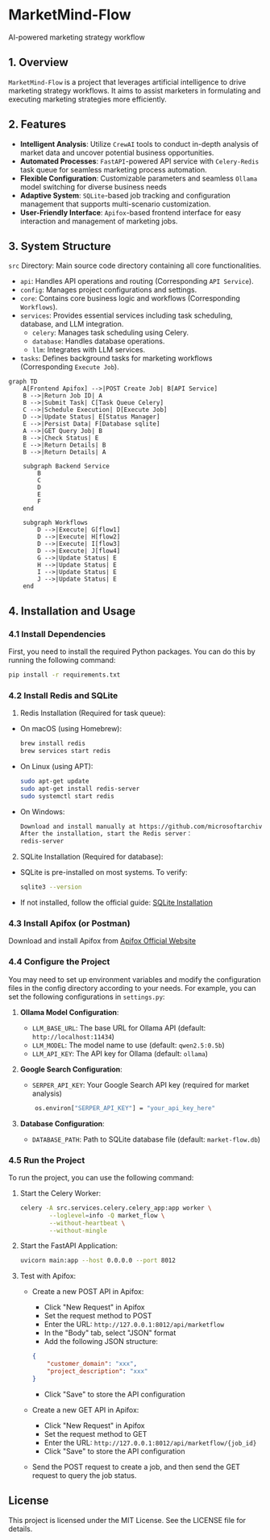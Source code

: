 # MarketMind-Flow
AI-powered marketing strategy workflow

## 1. Overview
`MarketMind-Flow` is a project that leverages artificial intelligence to drive marketing strategy workflows. It aims to assist marketers in formulating and executing marketing strategies more efficiently.

## 2. Features
- **Intelligent Analysis**: Utilize `CrewAI` tools to conduct in-depth analysis of market data and uncover potential business opportunities.
- **Automated Processes**: `FastAPI`-powered API service with `Celery-Redis` task queue for seamless marketing process automation.
- **Flexible Configuration**: Customizable parameters and seamless `Ollama` model switching for diverse business needs
- **Adaptive System**: `SQLite`-based job tracking and configuration management that supports multi-scenario customization.
- **User-Friendly Interface**: `Apifox`-based frontend interface for easy interaction and management of marketing jobs.

## 3. System Structure
`src` Directory: Main source code directory containing all core functionalities.
- `api`: Handles API operations and routing (Corresponding `API Service`).
- `config`: Manages project configurations and settings.
- `core`: Contains core business logic and workflows (Corresponding `Workflows`).
- `services`: Provides essential services including task scheduling, database, and LLM integration.
    - `celery`: Manages task scheduling using Celery.
    - `database`: Handles database operations.
    - `llm`: Integrates with LLM services.
- `tasks`: Defines background tasks for marketing workflows (Corresponding `Execute Job`).

```mermaid
graph TD
    A[Frontend Apifox] -->|POST Create Job| B[API Service]
    B -->|Return Job ID| A
    B -->|Submit Task| C[Task Queue Celery]
    C -->|Schedule Execution| D[Execute Job]
    D -->|Update Status| E[Status Manager]
    E -->|Persist Data| F[Database sqlite]
    A -->|GET Query Job| B
    B -->|Check Status| E
    E -->|Return Details| B
    B -->|Return Details| A
    
    subgraph Backend Service
        B
        C
        D
        E
        F
    end
    
    subgraph Workflows
        D -->|Execute| G[flow1]
        D -->|Execute| H[flow2]
        D -->|Execute| I[flow3]
        D -->|Execute| J[flow4]
        G -->|Update Status| E
        H -->|Update Status| E
        I -->|Update Status| E
        J -->|Update Status| E
    end
```


## 4. Installation and Usage

### 4.1 Install Dependencies
First, you need to install the required Python packages. You can do this by running the following command:

```bash
pip install -r requirements.txt
```

### 4.2 Install Redis and SQLite
1. Redis Installation (Required for task queue):
 - On macOS (using Homebrew):
    ```bash
    brew install redis
    brew services start redis
    ```
 - On Linux (using APT):
    ```bash
    sudo apt-get update
    sudo apt-get install redis-server
    sudo systemctl start redis
    ```
 - On Windows:
    ```bash
    Download and install manually at https://github.com/microsoftarchive/redis/releases.
    After the installation, start the Redis server：
    redis-server
    ```
2. SQLite Installation (Required for database):
- SQLite is pre-installed on most systems. To verify:
    ```bash
    sqlite3 --version
    ```
- If not installed, follow the official guide: [SQLite Installation](https://sqlite.org/download.html)

### 4.3 Install Apifox (or Postman)
Download and install Apifox from [Apifox Official Website](https://apifox.com/)

### 4.4 Configure the Project
You may need to set up environment variables and modify the configuration files in the config directory according to your needs. For example, you can set the following configurations in ``settings.py``:

1. **Ollama Model Configuration**:
   - `LLM_BASE_URL`: The base URL for Ollama API (default: `http://localhost:11434`)
   - `LLM_MODEL`: The model name to use (default: `qwen2.5:0.5b`)
   - `LLM_API_KEY`: The API key for Ollama (default: `ollama`)

2. **Google Search Configuration**:
   - `SERPER_API_KEY`: Your Google Search API key (required for market analysis)
    ```bash
        os.environ["SERPER_API_KEY"] = "your_api_key_here"
    ```

3. **Database Configuration**:
   - `DATABASE_PATH`: Path to SQLite database file (default: `market-flow.db`)


### 4.5 Run the Project
To run the project, you can use the following command:
1. Start the Celery Worker:
    ```bash
    celery -A src.services.celery.celery_app:app worker \
            --loglevel=info -Q market_flow \
            --without-heartbeat \
            --without-mingle
    ```

2. Start the FastAPI Application:
    ```bash
    uvicorn main:app --host 0.0.0.0 --port 8012
    ```

3. Test with Apifox:

    - Create a new POST API in Apifox:
        - Click "New Request" in Apifox
        - Set the request method to POST
        - Enter the URL: `http://127.0.0.1:8012/api/marketflow`
        - In the "Body" tab, select "JSON" format
        - Add the following JSON structure:
        ```json
        {
            "customer_domain": "xxx",
            "project_description": "xxx"
        }
        ```
        - Click "Save" to store the API configuration

    - Create a new GET API in Apifox:
        - Click "New Request" in Apifox
        - Set the request method to GET
        - Enter the URL: `http://127.0.0.1:8012/api/marketflow/{job_id}`
        - Click "Save" to store the API configuration

    - Send the POST request to create a job, and then send the GET request to query the job status.


## License
This project is licensed under the MIT License. See the LICENSE file for details.

